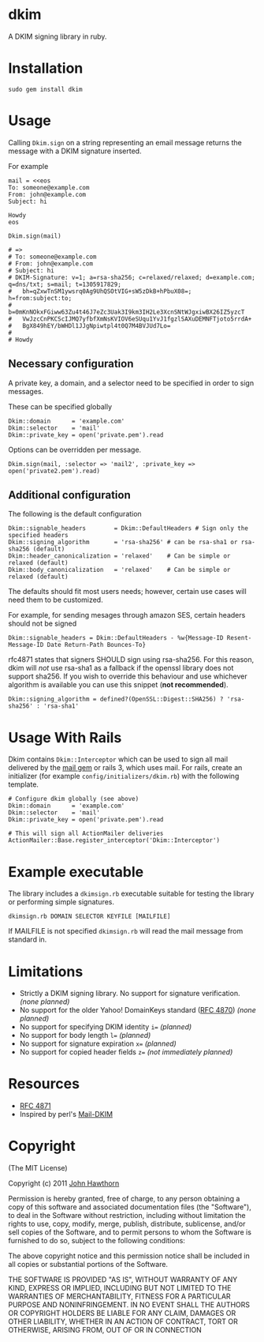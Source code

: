 dkim
====

A DKIM signing library in ruby.

Installation
============

    sudo gem install dkim

Usage
=====

Calling `Dkim.sign` on a string representing an email message returns the message with a DKIM signature inserted.

For example

    mail = <<eos
    To: someone@example.com
    From: john@example.com
    Subject: hi
    
    Howdy
    eos

    Dkim.sign(mail)

    # =>
    # To: someone@example.com
    # From: john@example.com
    # Subject: hi
    # DKIM-Signature: v=1; a=rsa-sha256; c=relaxed/relaxed; d=example.com; q=dns/txt; s=mail; t=1305917829;
    #  	bh=qZxwTnSM1ywsrq0Ag9UhQSOtVIG+sW5zDkB+hPbuX08=; h=from:subject:to;
    #  	b=0mKnNOkxFGiww63Zu4t46J7eZc3Uak3I9km3IH2Le3XcnSNtWJgxiwBX26IZ5yzcT
    # 	VwJzcCnPKCScIJMQ7yfbfXmNsKVIOV6eSUqu1YvJ1fgzlSAXuDEMNFTjoto5rrdA+
    # 	BgX849hEY/bWHDl1JJgNpiwtpl4t0Q7M4BVJUd7Lo=
    # 
    # Howdy

Necessary configuration
-----------------------
A private key, a domain, and a selector need to be specified in order to sign messages.

These can be specified globally

    Dkim::domain      = 'example.com'
    Dkim::selector    = 'mail'
    Dkim::private_key = open('private.pem').read

Options can be overridden per message.

    Dkim.sign(mail, :selector => 'mail2', :private_key => open('private2.pem').read)

Additional configuration
------------------------

The following is the default configuration

    Dkim::signable_headers        = Dkim::DefaultHeaders # Sign only the specified headers
    Dkim::signing_algorithm       = 'rsa-sha256' # can be rsa-sha1 or rsa-sha256 (default)
    Dkim::header_canonicalization = 'relaxed'    # Can be simple or relaxed (default)
    Dkim::body_canonicalization   = 'relaxed'    # Can be simple or relaxed (default)

The defaults should fit most users needs; however, certain use cases will need them to be customized.

For example, for sending mesages through amazon SES, certain headers should not be signed

    Dkim::signable_headers = Dkim::DefaultHeaders - %w{Message-ID Resent-Message-ID Date Return-Path Bounces-To}

rfc4871 states that signers SHOULD sign using rsa-sha256. For this reason, dkim will *not* use rsa-sha1 as a fallback if the openssl library does not support sha256.
If you wish to override this behaviour and use whichever algorithm is available you can use this snippet (**not recommended**).

    Dkim::signing_algorithm = defined?(OpenSSL::Digest::SHA256) ? 'rsa-sha256' : 'rsa-sha1'

Usage With Rails
================

Dkim contains `Dkim::Interceptor` which can be used to sign all mail delivered by the [mail gem](https://github.com/mikel/mail) or rails 3, which uses mail.
For rails, create an initializer (for example `config/initializers/dkim.rb`) with the following template.

    # Configure dkim globally (see above)
    Dkim::domain      = 'example.com'
    Dkim::selector    = 'mail'
    Dkim::private_key = open('private.pem').read

    # This will sign all ActionMailer deliveries
    ActionMailer::Base.register_interceptor('Dkim::Interceptor')

Example executable
==================

The library includes a `dkimsign.rb` executable suitable for testing the library or performing simple signatures.

`dkimsign.rb DOMAIN SELECTOR KEYFILE [MAILFILE]`

If MAILFILE is not specified `dkimsign.rb` will read the mail message from standard in.

Limitations
===========

* Strictly a DKIM signing library. No support for signature verification. *(none planned)*
* No support for the older Yahoo! DomainKeys standard ([RFC 4870](http://tools.ietf.org/html/rfc4870)) *(none planned)*
* No support for specifying DKIM identity `i=` *(planned)*
* No support for body length `l=` *(planned)*
* No support for signature expiration `x=` *(planned)*
* No support for copied header fields `z=` *(not immediately planned)*

Resources
=========

* [RFC 4871](http://tools.ietf.org/html/rfc4871)
* Inspired by perl's [Mail-DKIM](http://dkimproxy.sourceforge.net/)

Copyright
=========

(The MIT License)

Copyright (c) 2011 [John Hawthorn](http://www.johnhawthorn.com/)

Permission is hereby granted, free of charge, to any person obtaining
a copy of this software and associated documentation files (the
"Software"), to deal in the Software without restriction, including
without limitation the rights to use, copy, modify, merge, publish,
distribute, sublicense, and/or sell copies of the Software, and to
permit persons to whom the Software is furnished to do so, subject to
the following conditions:

The above copyright notice and this permission notice shall be
included in all copies or substantial portions of the Software.

THE SOFTWARE IS PROVIDED "AS IS", WITHOUT WARRANTY OF ANY KIND,
EXPRESS OR IMPLIED, INCLUDING BUT NOT LIMITED TO THE WARRANTIES OF
MERCHANTABILITY, FITNESS FOR A PARTICULAR PURPOSE AND
NONINFRINGEMENT. IN NO EVENT SHALL THE AUTHORS OR COPYRIGHT HOLDERS BE
LIABLE FOR ANY CLAIM, DAMAGES OR OTHER LIABILITY, WHETHER IN AN ACTION
OF CONTRACT, TORT OR OTHERWISE, ARISING FROM, OUT OF OR IN CONNECTION

